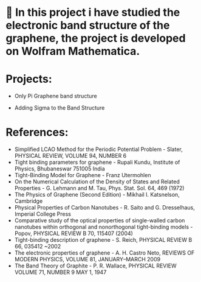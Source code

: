 # 🔬 In this project i have studied the electronic band structure of the graphene, the project is developed on Wolfram Mathematica.
# Projects:
- Only Pi Graphene band structure

- Adding Sigma to the Band Structure

# References:
- Simplified LCAO Method for the Periodic Potential Problem - Slater, PHYSICAL REVIEW, VOLUME 94, NUMBER 6
- Tight binding parameters for graphene - Rupali Kundu, Institute of Physics, Bhubaneswar 751005 India
- Tight-Binding Model for Graphene - Franz Utermohlen
- On the Numerical Calculation of the Density of States and Related Properties - G. Lehmann and M. Tau, Phys. Stat. Sol. 64, 469 (1972)
- The Physics of Graphene (Second Edition) - Mikhail I. Katsnelson, Cambridge
- Physical Properties of Carbon Nanotubes - R. Saito and G. Dresselhaus, Imperial College Press
- Comparative study of the optical properties of single-walled carbon nanotubes within orthogonal and nonorthogonal tight-binding models - Popov, PHYSICAL REVIEW B 70, 115407 (2004)
- Tight-binding description of graphene - S. Reich, PHYSICAL REVIEW B 66, 035412 ~2002
- The electronic properties of graphene - A. H. Castro Neto, REVIEWS OF MODERN PHYSICS, VOLUME 81, JANUARY–MARCH 2009
- The Band Theory of Graphite - P. R. Wallace, PHYSICAL REVIEW VOLUME 71, NUMBER 9 MAY 1, 1947

